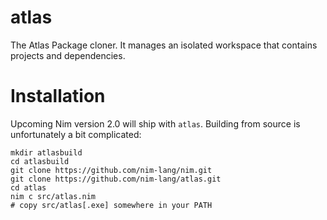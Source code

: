 # atlas
The Atlas Package cloner. It manages an isolated workspace that contains projects and dependencies.

# Installation

Upcoming Nim version 2.0 will ship with `atlas`. Building from source is unfortunately a bit complicated:

```
mkdir atlasbuild
cd atlasbuild
git clone https://github.com/nim-lang/nim.git
git clone https://github.com/nim-lang/atlas.git
cd atlas
nim c src/atlas.nim
# copy src/atlas[.exe] somewhere in your PATH
```
